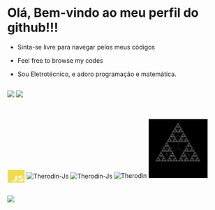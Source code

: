 # Olá, Bem-vindo ao meu perfil do github!!!
- Sinta-se livre para navegar pelos meus códigos
- Feel free to browse my codes

- Sou Eletrotécnico, e adoro programação e matemática.
##

<div>
  <img height="150em" src="https://github-readme-stats.vercel.app/api?username=Therodin&show_icons=true&theme=tokyonight&include_all_commits=true&count_private=true&PAT_1=Therodin&user=Therodin"/>
  <img height="150em" src="https://github-readme-stats.vercel.app/api/top-langs/?username=Therodin&langs_count=4&theme=tokyonight&layout=compact&PAT_1=Therodin"/>
</div>

##

<div style:"display: inline_block"><br>
<img align="center" alt="Therodin-Js" height="30" width="40" src="https://raw.githubusercontent.com/devicons/devicon/master/icons/javascript/javascript-plain.svg">
<img align="center" alt="Therodin-Js" height="30" width="50" src=https://img.shields.io/badge/Python-3776AB?style=for-the-badge&logo=python&logoColor=white>
<img align="center" alt="Therodin-Js" height="30" width="50" src=https://img.shields.io/badge/C-00599C?style=for-the-badge&logo=c&logoColor=blue>
<img src="https://komarev.com/ghpvc/?username=Therodin&color=blue" alt="Therodin" /> 
<img height="135" width="135" src=https://raw.githubusercontent.com/fawzeus/fawzeus/main/Fractal_tree.gif>
</div>

##

<div>
  <a href="https://www.linkedin.com/in/gabriel-messias-80a29b215/">
    <img src=https://img.shields.io/badge/LinkedIn-0077B5?style=for-the-badge&logo=linkedin&logoColor=white>
    
</div>
  
##

